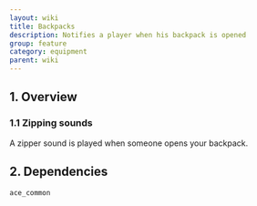 ```yaml
---
layout: wiki
title: Backpacks
description: Notifies a player when his backpack is opened
group: feature
category: equipment
parent: wiki
---
```


## 1. Overview

### 1.1 Zipping sounds
A zipper sound is played when someone opens your backpack.

## 2. Dependencies

`ace_common`
